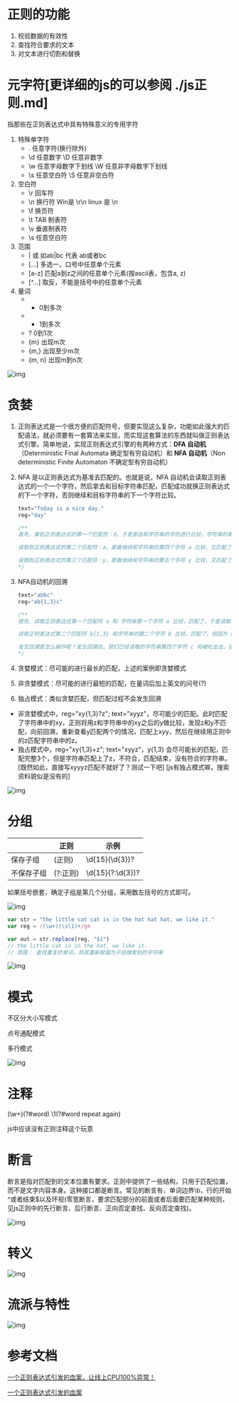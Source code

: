 # 正则的功能
1. 校验数据的有效性
2. 查找符合要求的文本
3. 对文本进行切割和替换 

# 元字符[更详细的js的可以参阅 ./js正则.md]
指那些在正则表达式中具有特殊意义的专用字符
1. 特殊单字符
    * . 任意字符(换行除外)
    * \d 任意数字          \D 任意非数字
    * \w 任意字母数字下划线 \W 任意非字母数字下划线
    * \s 任意空白符        \S 任意非空白符
2. 空白符
    * \r 回车符
    * \n 换行符 Win是 \r\n linux 是 \n
    * \f 换页符
    * \t TAB 制表符
    * \v 垂直制表符
    * \s 任意空白符
3. 范围
    * | 或 如ab|bc 代表 ab或者bc
    * [...] 多选一，口号中任意单个元素
    * [a-z] 匹配a到z之间的任意单个元素(按ascii表，包含a, z)
    * [^...] 取反，不能是括号中的任意单个元素
4. 量词
    * * 0到多次
    * + 1到多次
    * ? 0到1次
    * {m} 出现m次
    * {m,} 出现至少m次
    * {m, n} 出现m到n次

![img](.\正则元字符.png)

# 贪婪

1. 正则表达式是一个很方便的匹配符号，但要实现这么复杂，功能如此强大的匹配语法，就必须要有一套算法来实现，而实现这套算法的东西就叫做正则表达式引擎。简单地说，实现正则表达式引擎的有两种方式：**DFA 自动机**（Deterministic Final Automata 确定型有穷自动机）和 **NFA 自动机**（Non deterministic Finite Automaton 不确定型有穷自动机）

2. NFA 是以正则表达式为基准去匹配的。也就是说，NFA 自动机会读取正则表达式的一个一个字符，然后拿去和目标字符串匹配，匹配成功就换正则表达式的下一个字符，否则继续和目标字符串的下一个字符比较。

   ```js
   text="Today is a nice day."
   reg="day"
   
   /**
   首先，拿到正则表达式的第一个匹配符：d。于是那去和字符串的字符进行比较，字符串的第一个字符是 T，不匹配，换下一个。第二个是 o，也不匹配，再换下一个。第三个是 d，匹配了，那么就读取正则表达式的第二个字符：a。
   
   读取到正则表达式的第二个匹配符：a。那着继续和字符串的第四个字符 a 比较，又匹配了。那么接着读取正则表达式的第三个字符：y。
   
   读取到正则表达式的第三个匹配符：y。那着继续和字符串的第五个字符 y 比较，又匹配了。尝试读取正则表达式的下一个字符，发现没有了，那么匹配结束。
   */
   ```

3. NFA自动机的回溯

   ```js
   text="abbc"
   reg="ab{1,3}c"
   
   /**
   首先，读取正则表达式第一个匹配符 a 和 字符串第一个字符 a 比较，匹配了。于是读取正则表达式第二个字符。
   
   读取正则表达式第二个匹配符 b{1,3} 和字符串的第二个字符 b 比较，匹配了。但因为 b{1,3} 表示 1-3 个 b 字符串，以及 NFA 自动机的贪婪特性（也就是说要尽可能多地匹配），所以此时并不会再去读取下一个正则表达式的匹配符，而是依旧使用 b{1,3} 和字符串的第三个字符 b 比较，发现还是匹配。于是继续使用 b{1,3} 和字符串的第四个字符 c 比较，发现不匹配了。此时就会发生回溯。
   
   发生回溯是怎么操作呢？发生回溯后，我们已经读取的字符串第四个字符 c 将被吐出去，指针回到第三个字符串的位置。之后，程序读取正则表达式的下一个操作符 c，读取当前指针的下一个字符 c 进行对比，发现匹配。于是读取下一个操作符，但这里已经结束了。
   */
   ```

4. 贪婪模式：尽可能的进行最长的匹配，上述的案例即贪婪模式

5. 非贪婪模式：尽可能的进行最短的匹配，在量词后加上英文的问号(?)

6. 独占模式：类似贪婪匹配，但匹配过程不会发生回溯

* 非贪婪模式中，reg="xy{1,3}?z"; text="xyyz"，尽可能少的匹配。此时匹配了字符串中的xy，正则将用z和字符串中的xy之后的y做比较，发现z和y不匹配，向前回溯，重新查看y匹配两个的情况，匹配上xyy，然后在继续用正则中的z匹配字符串中的z。
* 独占模式中，reg="xy{1,3}+z"; text="xyyz"，y{1,3} 会尽可能长的匹配，匹配完整3个，但是字符串匹配上了z，不符合，匹配结束，没有符合的字符串。[既然如此，直接写xyyyz匹配不就好了？测试一下吧] [js有独占模式嘛，搜索资料貌似是没有的]

![img](.\贪婪、非贪婪与独占模式.png)

# 分组

|            | 正则     | 示例             |
| ---------- | -------- | ---------------- |
| 保存子组   | (正则)   | \d{15}(\d{3})?   |
| 不保存子组 | (?:正则) | \d{15}(?:\d{3})? |

如果括号嵌套，确定子组是第几个分组，采用数左括号的方式即可。

![img](.\分组-子组计数.png)

```js
var str = "the little cat cat is in the hat hat hat, we like it."
var reg = /(\w+)(\s\1)+/gm

var out = str.replace(reg, "$1") 
// the little cat is in the hat, we like it.
// 思路： 查找重复的单词，将其重新赋值为子组搜索到的字符串
```

![img](.\分组.png)

# 模式

不区分大小写模式

点号通配模式

多行模式

![img](.\匹配模式.png)

# 注释

(\w+)(?#word) \1(?#word repeat again)

js中应该没有正则注释这个玩意

# 断言

断言是指对匹配到的文本位置有要求。正则中提供了一些结构，只用于匹配位置，而不是文字内容本身。这种接口都是断言。常见的断言有，单词边界\b，行的开始^或者结束$以及环视(零宽断言，要求匹配部分的前面或者后面要匹配某种规则，见js正则中的先行断言、后行断言、正向否定查找、反向否定查找)。

![img](.\断言.png)

# 转义

![img](.\转义.png)

# 流派与特性

![img](.\流派.png)

# 参考文档

[一个正则表达式引发的血案，让线上CPU100%异常！](https://zhuanlan.zhihu.com/p/38229530)

[一个正则表达式引发的血案](https://www.cnblogs.com/study-everyday/p/7426862.html)

